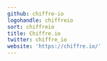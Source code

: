 ```yaml
---
github: chiffre-io
logohandle: chiffreio
sort: chiffreio
title: Chiffre.io
twitter: chiffre_io
website: 'https://chiffre.io/'
---
```

